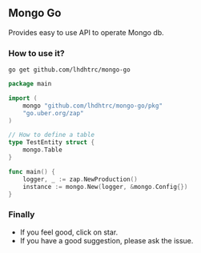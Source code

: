 ## Mongo Go
Provides easy to use API to operate Mongo db.

### How to use it?
`go get github.com/lhdhtrc/mongo-go`

```go
package main

import (
	mongo "github.com/lhdhtrc/mongo-go/pkg"
	"go.uber.org/zap"
)

// How to define a table
type TestEntity struct {
    mongo.Table
}

func main() {
	logger, _ := zap.NewProduction()
	instance := mongo.New(logger, &mongo.Config{})
}
```

### Finally
- If you feel good, click on star.
- If you have a good suggestion, please ask the issue.